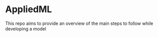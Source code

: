 # AppliedML
This repo aims to provide an overview of the main steps to follow while developing a model
